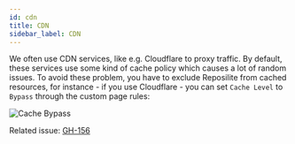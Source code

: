 ```yaml
---
id: cdn
title: CDN
sidebar_label: CDN
---
```


We often use CDN services, like e.g. Cloudflare to proxy traffic. 
By default, these services use some kind of cache policy which causes a lot of random issues.
To avoid these problem, you have to exclude Reposilite from cached resources, 
for instance - if you use Cloudflare - you can set `Cache Level` to `Bypass` through the custom page rules:

![Cache Bypass](/img/cloudflare-cache-bypass.png)

Related issue: [GH-156](https://github.com/dzikoysk/reposilite/issues/156)